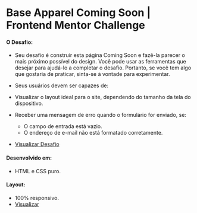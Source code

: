 # Base Apparel Coming Soon | Frontend Mentor Challenge

#### O Desafio:
  - Seu desafio é construir esta página Coming Soon e fazê-la parecer o mais próximo possível do design.
    Você pode usar as ferramentas que desejar para ajudá-lo a completar o desafio. 
    Portanto, se você tem algo que gostaria de praticar, sinta-se à vontade para experimentar.

  - Seus usuários devem ser capazes de:

  - Visualizar o layout ideal para o site, dependendo do tamanho da tela do dispositivo.
  - Receber uma mensagem de erro quando o formulário for enviado, se: 
    - O campo de entrada está vazio.
    - O endereço de e-mail não está formatado corretamente.
  
  - <a href="https://www.frontendmentor.io/challenges/base-apparel-coming-soon-page-5d46b47f8db8a7063f9331a0">Visualizar Desafio<a/>

#### Desenvolvido em:
  - HTML e CSS puro.

#### Layout:
  - 100% responsivo.
  - <a href="https://iammatheus.github.io/base-apparel-coming-soon-page">Visualizar<a/>

